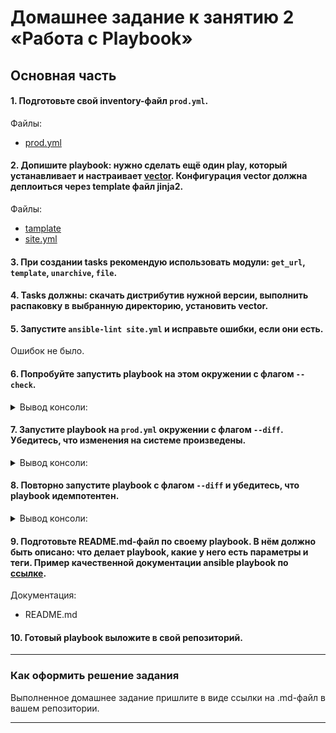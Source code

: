 # Домашнее задание к занятию 2 «Работа с Playbook»

## Основная часть

#### 1. Подготовьте свой inventory-файл `prod.yml`.

Файлы:  
- [prod.yml](playbook/inventory/prod.yml)  

#### 2. Допишите playbook: нужно сделать ещё один play, который устанавливает и настраивает [vector](https://vector.dev). Конфигурация vector должна деплоиться через template файл jinja2.

Файлы:
- [tamplate](playbook/templates)  
- [site.yml](playbook/site.yml)

#### 3. При создании tasks рекомендую использовать модули: `get_url`, `template`, `unarchive`, `file`.
#### 4. Tasks должны: скачать дистрибутив нужной версии, выполнить распаковку в выбранную директорию, установить vector.
#### 5. Запустите `ansible-lint site.yml` и исправьте ошибки, если они есть.

Ошибок не было.

#### 6. Попробуйте запустить playbook на этом окружении с флагом `--check`.

<details>
<summary>Вывод консоли:</summary>

```sh
[skvorchenkov@localhost playbook]$ ansible-playbook -i inventory/prod.yml site.yml --check

PLAY [Install Clickhouse] ******************************************************

TASK [Gathering Facts] *********************************************************
ok: [clickhouse-01]

TASK [Get clickhouse distrib] **************************************************
ok: [clickhouse-01] => (item=clickhouse-client)
ok: [clickhouse-01] => (item=clickhouse-server)
ok: [clickhouse-01] => (item=clickhouse-common-static)

TASK [Install clickhouse packages] *********************************************
ok: [clickhouse-01]

TASK [Create database] *********************************************************
skipping: [clickhouse-01]

PLAY [Install Vector] **********************************************************

TASK [Gathering Facts] *********************************************************
ok: [clickhouse-02]

TASK [Download vector packages] ************************************************
ok: [clickhouse-02]

TASK [Install vector packages] *************************************************
ok: [clickhouse-02]

TASK [Apply vector template] ***************************************************
ok: [clickhouse-02]

TASK [Change vector systemd unit] **********************************************
ok: [clickhouse-02]

PLAY RECAP *********************************************************************
clickhouse-01              : ok=3    changed=0    unreachable=0    failed=0    skipped=1    rescued=0    ignored=0   
clickhouse-02              : ok=5    changed=0    unreachable=0    failed=0    skipped=0    rescued=0    ignored=0 
```   
</details>

#### 7. Запустите playbook на `prod.yml` окружении с флагом `--diff`. Убедитесь, что изменения на системе произведены.

<details>
<summary>Вывод консоли:</summary>

```sh
[skvorchenkov@localhost playbook]$ ansible-playbook -i inventory/prod.yml site.yml --diff

PLAY [Install Clickhouse] ******************************************************

TASK [Gathering Facts] *********************************************************
ok: [clickhouse-01]

TASK [Get clickhouse distrib] **************************************************
ok: [clickhouse-01] => (item=clickhouse-client)
ok: [clickhouse-01] => (item=clickhouse-server)
ok: [clickhouse-01] => (item=clickhouse-common-static)

TASK [Install clickhouse packages] *********************************************
ok: [clickhouse-01]

TASK [Create database] *********************************************************
ok: [clickhouse-01]

PLAY [Install Vector] **********************************************************

TASK [Gathering Facts] *********************************************************
ok: [clickhouse-02]

TASK [Download vector packages] ************************************************
ok: [clickhouse-02]

TASK [Install vector packages] *************************************************
ok: [clickhouse-02]

TASK [Apply vector template] ***************************************************
ok: [clickhouse-02]

TASK [Change vector systemd unit] **********************************************
ok: [clickhouse-02]

PLAY RECAP *********************************************************************
clickhouse-01              : ok=4    changed=0    unreachable=0    failed=0    skipped=0    rescued=0    ignored=0   
clickhouse-02              : ok=5    changed=0    unreachable=0    failed=0    skipped=0    rescued=0    ignored=0
```   
</details>

#### 8. Повторно запустите playbook с флагом `--diff` и убедитесь, что playbook идемпотентен.

<details>
<summary>Вывод консоли:</summary>

```sh
[skvorchenkov@localhost playbook]$ ansible-playbook -i inventory/prod.yml site.yml --diff

PLAY [Install Clickhouse] ******************************************************

TASK [Gathering Facts] *********************************************************
ok: [clickhouse-01]

TASK [Get clickhouse distrib] **************************************************
ok: [clickhouse-01] => (item=clickhouse-client)
ok: [clickhouse-01] => (item=clickhouse-server)
ok: [clickhouse-01] => (item=clickhouse-common-static)

TASK [Install clickhouse packages] *********************************************
ok: [clickhouse-01]

TASK [Create database] *********************************************************
ok: [clickhouse-01]

PLAY [Install Vector] **********************************************************

TASK [Gathering Facts] *********************************************************
ok: [clickhouse-02]

TASK [Download vector packages] ************************************************
ok: [clickhouse-02]

TASK [Install vector packages] *************************************************
ok: [clickhouse-02]

TASK [Apply vector template] ***************************************************
ok: [clickhouse-02]

TASK [Change vector systemd unit] **********************************************
ok: [clickhouse-02]

PLAY RECAP *********************************************************************
clickhouse-01              : ok=4    changed=0    unreachable=0    failed=0    skipped=0    rescued=0    ignored=0   
clickhouse-02              : ok=5    changed=0    unreachable=0    failed=0    skipped=0    rescued=0    ignored=0
```   
</details>

#### 9. Подготовьте README.md-файл по своему playbook. В нём должно быть описано: что делает playbook, какие у него есть параметры и теги. Пример качественной документации ansible playbook по [ссылке](https://github.com/opensearch-project/ansible-playbook).

Документация:  
- README.md

#### 10. Готовый playbook выложите в свой репозиторий.

---

### Как оформить решение задания

Выполненное домашнее задание пришлите в виде ссылки на .md-файл в вашем репозитории.

---
